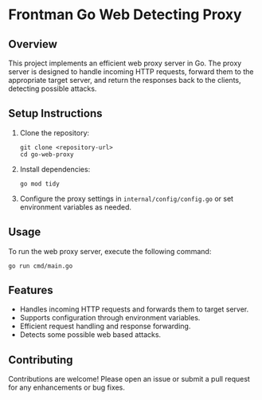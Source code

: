 # Frontman Go Web Detecting Proxy

## Overview
This project implements an efficient web proxy server in Go. The proxy server is designed to handle incoming HTTP requests, forward them to the appropriate target server, and return the responses back to the clients, detecting possible attacks.

## Setup Instructions
1. Clone the repository:
   ```
   git clone <repository-url>
   cd go-web-proxy
   ```

2. Install dependencies:
   ```
   go mod tidy
   ```

3. Configure the proxy settings in `internal/config/config.go` or set environment variables as needed.

## Usage
To run the web proxy server, execute the following command:
```
go run cmd/main.go
```

## Features
- Handles incoming HTTP requests and forwards them to target server.
- Supports configuration through environment variables.
- Efficient request handling and response forwarding.
- Detects some possible web based attacks.

## Contributing
Contributions are welcome! Please open an issue or submit a pull request for any enhancements or bug fixes.